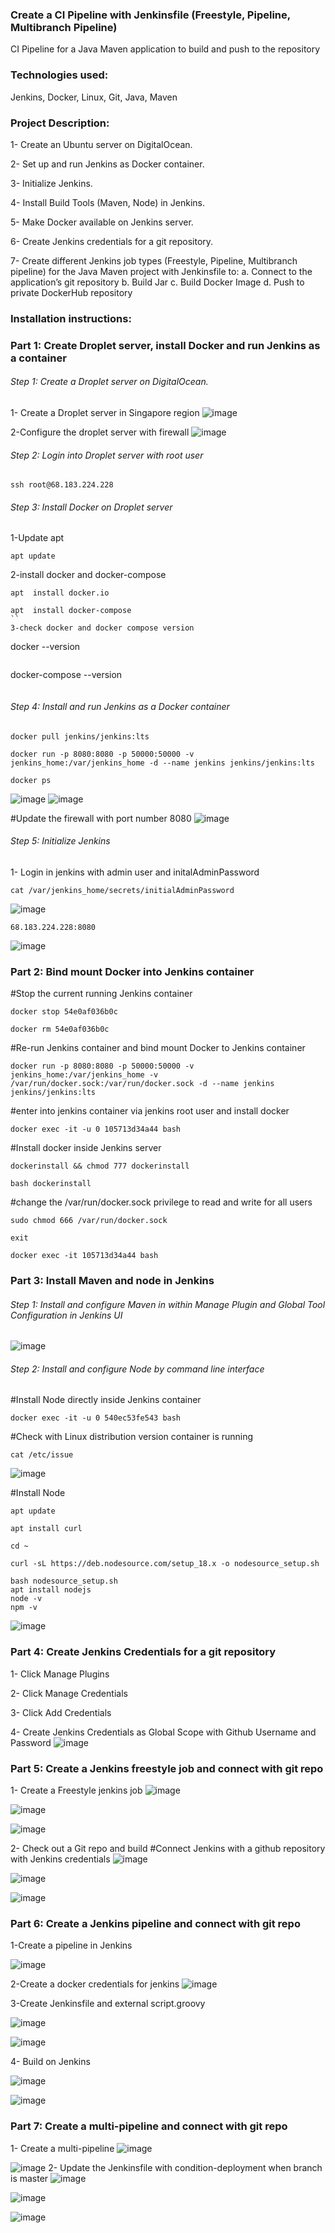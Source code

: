 ### Create a CI Pipeline with Jenkinsfile (Freestyle, Pipeline, Multibranch Pipeline)

CI Pipeline for a Java Maven application to build and push to the repository

### Technologies used:

Jenkins, Docker, Linux, Git, Java, Maven

### Project Description:

1- Create an Ubuntu server on DigitalOcean.

2- Set up and run Jenkins as Docker container.

3- Initialize Jenkins.

4- Install Build Tools (Maven, Node) in Jenkins.

5- Make Docker available on Jenkins server.

6- Create Jenkins credentials for a git repository.

7- Create different Jenkins job types (Freestyle, Pipeline, Multibranch pipeline) for the Java Maven project with Jenkinsfile to:
a. Connect to the application’s git repository
b. Build Jar
c. Build Docker Image
d. Push to private DockerHub repository

### Installation instructions:

### Part 1: Create Droplet server, install Docker and run Jenkins as a container

###### Step 1: Create a Droplet server on DigitalOcean.

1- Create a Droplet server in Singapore region
![image](image/Screenshot%202023-02-23%20at%203.59.07%20pm.png?raw=true)

2-Configure the droplet server with firewall
![image](image/Screenshot%202023-02-23%20at%204.02.17%20pm.png?raw=true)

###### Step 2: Login into Droplet server with root user

```
ssh root@68.183.224.228
```

###### Step 3: Install Docker on Droplet server

1-Update apt

```
apt update
```

2-install docker and docker-compose

```
apt  install docker.io
```

```
apt  install docker-compose
``
3-check docker and docker compose version
```

docker --version

```

```

docker-compose --version

```

```

###### Step 4: Install and run Jenkins as a Docker container

```
docker pull jenkins/jenkins:lts
```

```
docker run -p 8080:8080 -p 50000:50000 -v jenkins_home:/var/jenkins_home -d --name jenkins jenkins/jenkins:lts
```

```
docker ps
```

![image](image/Screenshot%202023-02-23%20at%204.15.31%20pm.png?raw=true)
![image](image/Screenshot%202023-02-23%20at%204.17.12%20pm.png?raw=true)

#Update the firewall with port number 8080
![image](image/Screenshot%202023-02-23%20at%204.23.25%20pm.png?raw=true)

###### Step 5: Initialize Jenkins

1- Login in jenkins with admin user and initalAdminPassword

```
cat /var/jenkins_home/secrets/initialAdminPassword
```

![image](image/Screenshot%202023-02-23%20at%204.20.37%20pm.png?raw=true)

```
68.183.224.228:8080
```

![image](image/Screenshot%202023-02-23%20at%206.06.10%20pm.png?raw=true)

### Part 2: Bind mount Docker into Jenkins container

#Stop the current running Jenkins container

```
docker stop 54e0af036b0c
```

```
docker rm 54e0af036b0c
```

#Re-run Jenkins container and bind mount Docker to Jenkins container

```
docker run -p 8080:8080 -p 50000:50000 -v jenkins_home:/var/jenkins_home -v /var/run/docker.sock:/var/run/docker.sock -d --name jenkins jenkins/jenkins:lts
```

#enter into jenkins container via jenkins root user and install docker

```
docker exec -it -u 0 105713d34a44 bash
```

#Install docker inside Jenkins server

```
dockerinstall && chmod 777 dockerinstall
```

```
bash dockerinstall
```

#change the /var/run/docker.sock privilege to read and write for all users

```
sudo chmod 666 /var/run/docker.sock
```

```
exit
```

```
docker exec -it 105713d34a44 bash
```

### Part 3: Install Maven and node in Jenkins

###### Step 1: Install and configure Maven in within Manage Plugin and Global Tool Configuration in Jenkins UI

![image](image/Screenshot%202023-02-23%20at%206.36.35%20pm.png?raw=true)

###### Step 2: Install and configure Node by command line interface

#Install Node directly inside Jenkins container

```
docker exec -it -u 0 540ec53fe543 bash
```

#Check with Linux distribution version container is running

```
cat /etc/issue
```

![image](image/Screenshot%202023-02-23%20at%206.41.03%20pm.png?raw=true)

#Install Node

```
apt update
```

```
apt install curl
```

```
cd ~
```

```
curl -sL https://deb.nodesource.com/setup_18.x -o nodesource_setup.sh
```

```
bash nodesource_setup.sh
apt install nodejs
node -v
npm -v
```

![image](image/Screenshot%202023-02-23%20at%206.52.29%20pm.png?raw=true)

### Part 4: Create Jenkins Credentials for a git repository

1- Click Manage Plugins

2- Click Manage Credentials

3- Click Add Credentials

4- Create Jenkins Credentials as Global Scope with Github Username and Password
![image](image/Screenshot%202023-02-23%20at%206.58.58%20pm.png?raw=true)

### Part 5: Create a Jenkins freestyle job and connect with git repo

1- Create a Freestyle jenkins job
![image](image/Screenshot%202023-02-23%20at%207.25.12%20pm.png?raw=true)

![image](image/Screenshot%202023-02-23%20at%208.00.01%20pm.png?raw=true)

![image](image/Screenshot%202023-02-23%20at%207.59.20%20pm.png?raw=true)

2- Check out a Git repo and build
#Connect Jenkins with a github repository with Jenkins credentials
![image](image/Screenshot%202023-02-23%20at%208.21.36%20pm.png?raw=true)

![image](image/Screenshot%202023-02-23%20at%208.23.47%20pm.png?raw=true)

![image](image/Screenshot%202023-02-23%20at%208.25.21%20pm.png?raw=true)

### Part 6: Create a Jenkins pipeline and connect with git repo

1-Create a pipeline in Jenkins

![image](image/Screenshot%202023-02-23%20at%208.39.12%20pm.png?raw=true)

2-Create a docker credentials for jenkins
![image](image/Screenshot%202023-02-23%20at%208.40.24%20pm.png?raw=true)

3-Create Jenkinsfile and external script.groovy

![image](image/Screenshot%202023-02-23%20at%208.47.50%20pm.png?raw=true)

![image](image/Screenshot%202023-02-23%20at%208.47.39%20pm.png?raw=true)

4- Build on Jenkins

![image](image/Screenshot%202023-02-23%20at%209.09.44%20pm.png?raw=true)

![image](image/Screenshot%202023-02-23%20at%209.10.03%20pm.png?raw=true)

### Part 7: Create a multi-pipeline and connect with git repo

1- Create a multi-pipeline
![image](image/Screenshot%202023-02-23%20at%209.45.30%20pm.png?raw=true)

![image](image/Screenshot%202023-02-23%20at%209.54.13%20pm.png?raw=true)
2- Update the Jenkinsfile with condition-deployment when branch is master
![image](image/Screenshot%202023-02-23%20at%2010.53.19%20pm.png?raw=true)

![image](image/Screenshot%202023-02-23%20at%2010.53.05%20pm.png?raw=true)

![image](image/Screenshot%202023-02-23%20at%2010.53.45%20pm.png?raw=true)
